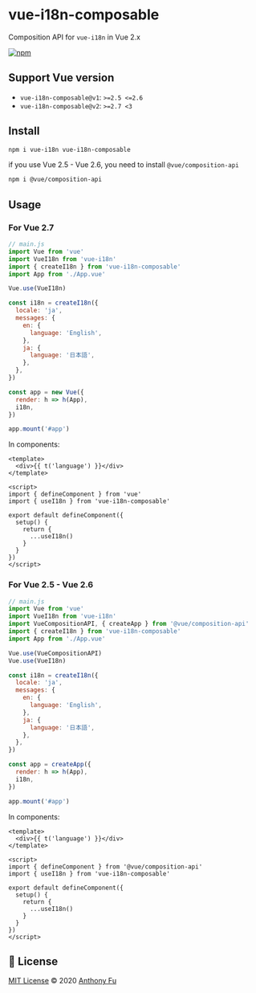 # vue-i18n-composable

Composition API for `vue-i18n` in Vue 2.x

<a href="https://www.npmjs.com/package/vue-i18n-composable">
<img alt="npm" src="https://img.shields.io/npm/v/vue-i18n-composable">
</a>

## Support Vue version
- `vue-i18n-composable@v1`: `>=2.5 <=2.6`
- `vue-i18n-composable@v2`: `>=2.7 <3`


## Install

```sh
npm i vue-i18n vue-i18n-composable
```

if you use Vue 2.5 - Vue 2.6, you need to install `@vue/composition-api`

```sh
npm i @vue/composition-api
```

## Usage

### For Vue 2.7

```js
// main.js
import Vue from 'vue'
import VueI18n from 'vue-i18n'
import { createI18n } from 'vue-i18n-composable'
import App from './App.vue'

Vue.use(VueI18n)

const i18n = createI18n({
  locale: 'ja',
  messages: {
    en: {
      language: 'English',
    },
    ja: {
      language: '日本語',
    },
  },
})

const app = new Vue({
  render: h => h(App),
  i18n,
})

app.mount('#app')
```

In components:

```vue
<template>
  <div>{{ t('language') }}</div>
</template>

<script>
import { defineComponent } from 'vue'
import { useI18n } from 'vue-i18n-composable'

export default defineComponent({
  setup() {
    return {
      ...useI18n()
    }
  }
})
</script>
```

### For Vue 2.5 - Vue 2.6

```js
// main.js
import Vue from 'vue'
import VueI18n from 'vue-i18n'
import VueCompositionAPI, { createApp } from '@vue/composition-api'
import { createI18n } from 'vue-i18n-composable'
import App from './App.vue'

Vue.use(VueCompositionAPI)
Vue.use(VueI18n)

const i18n = createI18n({
  locale: 'ja',
  messages: {
    en: {
      language: 'English',
    },
    ja: {
      language: '日本語',
    },
  },
})

const app = createApp({
  render: h => h(App),
  i18n,
})

app.mount('#app')
```

In components:

```vue
<template>
  <div>{{ t('language') }}</div>
</template>

<script>
import { defineComponent } from '@vue/composition-api'
import { useI18n } from 'vue-i18n-composable'

export default defineComponent({
  setup() {
    return {
      ...useI18n()
    }
  }
})
</script>
```

## 📄 License

[MIT License](https://github.com/intlify/vue-i18n-composable/blob/master/LICENSE) © 2020 [Anthony Fu](https://github.com/antfu)

